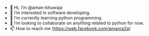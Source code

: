 - 👋 Hi, I’m @aman-khuwaja
- 👀 I’m interested in software developing.
- 🌱 I’m currently learning python programming.
- 💞️ I’m looking to collaborate on anything related to python for now.
- 📫 How to reach me (https://web.facebook.com/amanra2a)

